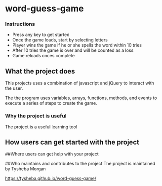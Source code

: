 # word-guess-game

### Instructions
 - Press any key to get started
 - Once the game loads, start by selecting letters
 - Player wins the game if he or she spells the word within 10 tries
 - After 10 tries the game is over and will be counted as a loss
 - Game reloads onces complete

## What the project does
This projects uses a combination of javascript and jQuery to interact with the user.

The the program uses variables, arrays, functions, methods, and events to execute a series of steps to create the game.

### Why the project is useful
The project is a useful learning tool

## How users can get started with the project

##Where users can get help with your project

##Who maintains and contributes to the project
The project is maintained by Tysheba Morgan

https://tysheba.github.io/word-guess-game/
